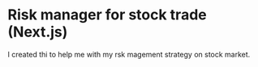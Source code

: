 # Risk manager for stock trade (Next.js)
I created thi to help me with my rsk magement strategy on stock market. 
